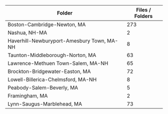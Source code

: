| Folder                                     |   Files / Folders |
|--------------------------------------------|-------------------|
| Boston-Cambridge-Newton, MA                |               273 |
| Nashua, NH-MA                              |                 2 |
| Haverhill-Newburyport-Amesbury Town, MA-NH |                 8 |
| Taunton-Middleborough-Norton, MA           |                63 |
| Lawrence-Methuen Town-Salem, MA-NH         |                65 |
| Brockton-Bridgewater-Easton, MA            |                72 |
| Lowell-Billerica-Chelmsford, MA-NH         |                 8 |
| Peabody-Salem-Beverly, MA                  |                 5 |
| Framingham, MA                             |                 2 |
| Lynn-Saugus-Marblehead, MA                 |                73 |